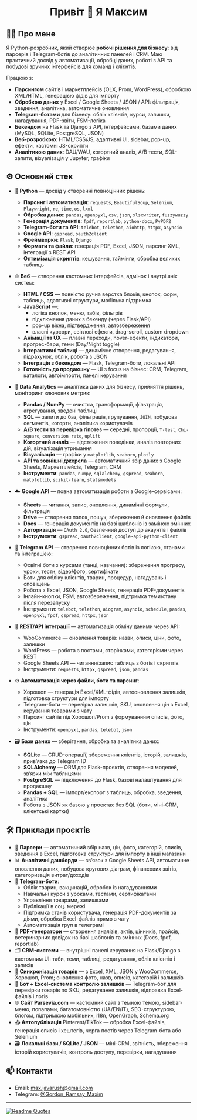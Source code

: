 <h1 align="center">Привіт 👋 Я Максим</h1>

## 🧑‍💻 Про мене

Я Python-розробник, який створює **робочі рішення для бізнесу**: від парсерів і Telegram-ботів до аналітичних панелей і CRM. Маю практичний досвід у автоматизації, обробці даних, роботі з API та побудові зручних інтерфейсів для команд і клієнтів.

Працюю з:
- **Парсингом** сайтів і маркетплейсів (OLX, Prom, WordPress), обробкою XML/HTML, генерацією фідів для імпорту
- **Обробкою даних** у Excel / Google Sheets / JSON / API: фільтрація, зведення, аналітика, автоматичне оновлення
- **Telegram-ботами** для бізнесу: облік клієнтів, курси, залишки, нагадування, PDF-звіти, FSM-логіка
- **Бекендом** на Flask та Django з API, інтерфейсами, базами даних (MySQL, SQLite, PostgreSQL, JSON)
- **Веб-розробкою**: HTML/CSS/JS, адаптивні UI, sidebar, pop-up, ефекти, кастомні JS-скрипти
- **Аналітикою даних**: DAU/WAU, когортний аналіз, A/B тести, SQL-запити, візуалізація у Jupyter, графіки

## ⚙️ Основний стек

- 🐍 **Python** — досвід у створенні повноцінних рішень:
  - **Парсинг і автоматизація**: `requests`, `BeautifulSoup`, `Selenium`, `Playwright`, `re`, `time`, `os`, `lxml`
  - **Обробка даних**: `pandas`, `openpyxl`, `csv`, `json`, `xlsxwriter`, `fuzzywuzzy`
  - **Генерація документів**: `fpdf`, `reportlab`, `python-docx`, `PyPDF2`
  - **Telegram-боти та API**: `telebot`, `telethon`, `aiohttp`, `httpx`, `asyncio`
  - **Google API**: `gspread`, `oauth2client`
  - **Фреймворки**: `Flask`, `Django`
  - **Формати та файли**: генерація PDF, Excel, JSON, парсинг XML, інтеграції з REST API
  - **Оптимізація скриптів**: кешування, таймінги, обробка великих таблиць

- 🌐 **Веб** — створення кастомних інтерфейсів, адмінок і внутрішніх систем:
  - **HTML / CSS** — повністю ручна верстка блоків, кнопок, форм, таблиць, адаптивні структури, мобільна підтримка
  - **JavaScript** —:
    - логіка кнопок, меню, табів, фільтрів
    - підключення даних з бекенду (через Flask/API)
    - pop-up вікна, підтвердження, автозбереження
    - власні курсори, світлові ефекти, drag-scroll, custom dropdown
  - **Анімації та UX** — плавні переходи, hover-ефекти, індикатори, прогрес-бари, теми (Day/Night toggle)
  - **Інтерактивні таблиці** — динамічне створення, редагування, підрахунок, облік, робота з JSON
  - **Інтеграція з бекендом** — Flask, Telegram-боти, локальні API
  - **Готовність до продакшну** — UI з focus на бізнес: CRM, Telegram, каталоги, автоімпорти, панелі керування

- 🧮 **Data Analytics** — аналітика даних для бізнесу, прийняття рішень, моніторинг ключових метрик:
  - **Pandas / NumPy** — очистка, трансформації, фільтрація, агрегування, зведені таблиці
  - **SQL** — запити до баз, фільтрація, групування, `JOIN`, побудова сегментів, когорти, аналітика користувачів
  - **A/B тести та перевірка гіпотез** — середні, пропорції, `T-test`, `Chi-square`, `conversion rate`, `uplift`
  - **Когортний аналіз** — відстеження поведінки, аналіз повторних дій, візуалізація утримання
  - **Візуалізація** — графіки у `matplotlib`, `seaborn`, `plotly`
  - **API та зовнішні джерела** — автоматичний збір даних з Google Sheets, Маркетплейсів, Telegram, CRM
  - **Інструменти**: `pandas`, `numpy`, `sqlalchemy`, `gspread`, `seaborn`, `matplotlib`, `scikit-learn`, `statsmodels`

- ☁️ **Google API** — повна автоматизація роботи з Google-сервісами:
  - **Sheets** — читання, запис, оновлення, динамічні формули, фільтрація
  - **Drive** — створення папок, пошук, збереження й оновлення файлів
  - **Docs** — генерація документів на базі шаблонів із заміною змінних
  - **Авторизація** — `OAuth 2.0`, безпечний доступ до акаунтів і файлів
  - **Інструменти**: `gspread`, `oauth2client`, `google-api-python-client`

- 🤖 **Telegram API** — створення повноцінних ботів із логікою, станами та інтеграцією:
  - Освітні боти з курсами (танці, навчання): збереження прогресу, уроки, тести, відео/фото, сертифікати
  - Боти для обліку клієнтів, тварин, процедур, нагадувань і сповіщень
  - Робота з Excel, JSON, Google Sheets, генерація PDF-документів
  - Інлайн-кнопки, FSM, автозбереження, підтримка теми/стану після перезапуску
  - Інструменти: `telebot`, `telethon`, `aiogram`, `asyncio`, `schedule`, `pandas`, `openpyxl`, `fpdf`, `gspread`, `httpx`, `json`

- 🔄 **REST/API інтеграції** — автоматизація обміну даними через API:
  - WooCommerce — оновлення товарів: назви, описи, ціни, фото, залишки
  - WordPress — робота з постами, сторінками, категоріями через REST
  - Google Sheets API — читання/запис таблиць з ботів і скриптів
  - Інструменти: `requests`, `httpx`, `gspread`, `json`, `pandas`
 
- ⚙️ **Автоматизація через файли, боти та парсинг**:
  - Хорошоп — генерація Excel/XML-фідів, автооновлення залишків, підготовка структури для імпорту
  - Telegram-боти — перевірка залишків, SKU, оновлення цін з Excel, керування товарами з чату
  - Парсинг сайтів під Хорошоп/Prom з формуванням описів, фото, цін
  - Інструменти: `openpyxl`, `pandas`, `telebot`, `json`

- 🗃️ **Бази даних** — зберігання, обробка та аналітика даних:
  - **SQLite** — CRUD-операції, збереження клієнтів, історій, залишків, прив’язка до Telegram ID
  - **SQLAlchemy** — ORM для Flask-проєктів, створення моделей, зв’язки між таблицями
  - **PostgreSQL** — підключення до Flask, базові налаштування для продакшну
  - **Pandas + SQL** — імпорт/експорт з таблиць, обробка, зведення, аналітика
  - Робота з JSON як базою у проектах без SQL (боти, міні-СRM, клієнтські картки)

## 🛠 Приклади проєктів

- 🔎 **Парсери** — автоматичний збір назв, цін, фото, категорій, описів, зведення в Excel, підготовка структури для імпорту в інші магазини
- 📊 **Аналітичні дашборди** — зв’язок з Google Sheets API, автоматичне оновлення даних, побудова кругових діаграм, фінансових звітів, категоризація витрат/доходів
- 🤖 **Telegram-боти**:
  - Облік тварин, вакцинацій, обробок із нагадуваннями
  - Навчальні курси з уроками, тестами, сертифікатами
  - Управління товарами, залишками
  - Публікації в соц. мережі
  - Підтримка станів користувача, генерація PDF-документів за діями, обробка Excel-файлів прямо з чату
  - Автоматизація груп в телеграмі
- 🧾 **PDF-генератори** — створення аналізів, актів, цінників, прайсів, ветеринарних довідок на базі шаблонів та змінних (Docs, fpdf, reportlab)
- 🗂 **CRM-системи** — внутрішні панелі керування на Flask/Django з кастомним UI: таби, теми, таблиці, редагування, облік клієнтів і записів
- 🔄 **Синхронізація товарів** — з Excel, XML, JSON у WooCommerce, Хорошоп, Prom; оновлення фото, назв, описів, категорій і залишків
- 🧮 **Бот + Excel-система контролю залишків** — Telegram-бот для перевірки товарів по SKU, редагування залишків, відправка Excel-файлів і логів
- 🌐 **Сайт Parsevia.com** — кастомний сайт з темною темою, sidebar-меню, попапами, багатомовністю (UA/EN/IT), SEO-структурою, блогом, підтримкою мобільних, i18n, OpenGraph, Schema.org
- 📤 **Автопублікація** Pinterest/TikTok — обробка Excel-файлів, генерація описів і хештегів, черга постів через Telegram-бота або Selenium
- 🗃️ **Локальні бази / SQLite / JSON** — міні-CRM, звітність, збереження історій користувачів, контроль доступу, перевірки, нагадування

## 📫 Контакти

- Email: max.javarush@gmail.com 
- Telegram: [@Gordon_Ramsay_Maxim](https://t.me/Gordon_Ramsay_Maxim)

---

[![Readme Quotes](https://quotes-github-readme.vercel.app/api?type=horizontal&theme=dark)](https://github.com/piyushsuthar/github-readme-quotes)
